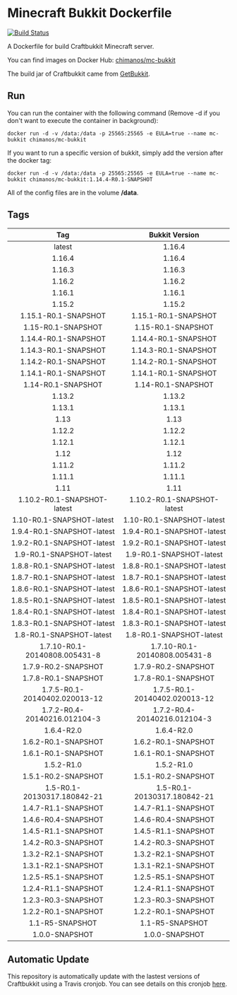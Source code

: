 # Minecraft Bukkit Dockerfile
[![Build Status](https://api.travis-ci.com/chimanos/minecraft-bukkit-dockerfile.svg?branch=master)](https://travis-ci.com/chimanos/minecraft-bukkit-dockerfile)

A Dockerfile for build Craftbukkit Minecraft server. 

You can find images on Docker Hub: [chimanos/mc-bukkit](https://cloud.docker.com/repository/docker/chimanos/mc-bukkit/)

The build jar of Craftbukkit came from [GetBukkit](https://getbukkit.org/download/craftbukkit).

## Run

You can run the container with the following command (Remove -d if you don't want to execute the container in background):

`
    docker run -d -v /data:/data -p 25565:25565 -e EULA=true --name mc-bukkit chimanos/mc-bukkit
`

If you want to run a specific version of bukkit, simply add the version after the docker tag:

`
    docker run -d -v /data:/data -p 25565:25565 -e EULA=true --name mc-bukkit chimanos/mc-bukkit:1.14.4-R0.1-SNAPSHOT
`

All of the config files are in the volume **/data**.

## Tags

 |Tag|Bukkit Version|
 |:-------------:|:-------------:|
 |latest|1.16.4|
 |1.16.4|1.16.4|
 |1.16.3|1.16.3|
 |1.16.2|1.16.2|
 |1.16.1|1.16.1|
 |1.15.2|1.15.2|
 |1.15.1-R0.1-SNAPSHOT|1.15.1-R0.1-SNAPSHOT|
 |1.15-R0.1-SNAPSHOT|1.15-R0.1-SNAPSHOT|
 |1.14.4-R0.1-SNAPSHOT|1.14.4-R0.1-SNAPSHOT|
 |1.14.3-R0.1-SNAPSHOT|1.14.3-R0.1-SNAPSHOT|
 |1.14.2-R0.1-SNAPSHOT|1.14.2-R0.1-SNAPSHOT|
 |1.14.1-R0.1-SNAPSHOT|1.14.1-R0.1-SNAPSHOT|
 |1.14-R0.1-SNAPSHOT|1.14-R0.1-SNAPSHOT|
 |1.13.2|1.13.2|
 |1.13.1|1.13.1|
 |1.13|1.13|
 |1.12.2|1.12.2|
 |1.12.1|1.12.1|
 |1.12|1.12|
 |1.11.2|1.11.2|
 |1.11.1|1.11.1|
 |1.11|1.11|
 |1.10.2-R0.1-SNAPSHOT-latest|1.10.2-R0.1-SNAPSHOT-latest|
 |1.10-R0.1-SNAPSHOT-latest|1.10-R0.1-SNAPSHOT-latest|
 |1.9.4-R0.1-SNAPSHOT-latest|1.9.4-R0.1-SNAPSHOT-latest|
 |1.9.2-R0.1-SNAPSHOT-latest|1.9.2-R0.1-SNAPSHOT-latest|
 |1.9-R0.1-SNAPSHOT-latest|1.9-R0.1-SNAPSHOT-latest|
 |1.8.8-R0.1-SNAPSHOT-latest|1.8.8-R0.1-SNAPSHOT-latest|
 |1.8.7-R0.1-SNAPSHOT-latest|1.8.7-R0.1-SNAPSHOT-latest|
 |1.8.6-R0.1-SNAPSHOT-latest|1.8.6-R0.1-SNAPSHOT-latest|
 |1.8.5-R0.1-SNAPSHOT-latest|1.8.5-R0.1-SNAPSHOT-latest|
 |1.8.4-R0.1-SNAPSHOT-latest|1.8.4-R0.1-SNAPSHOT-latest|
 |1.8.3-R0.1-SNAPSHOT-latest|1.8.3-R0.1-SNAPSHOT-latest|
 |1.8-R0.1-SNAPSHOT-latest|1.8-R0.1-SNAPSHOT-latest|
 |1.7.10-R0.1-20140808.005431-8|1.7.10-R0.1-20140808.005431-8|
 |1.7.9-R0.2-SNAPSHOT|1.7.9-R0.2-SNAPSHOT|
 |1.7.8-R0.1-SNAPSHOT|1.7.8-R0.1-SNAPSHOT|
 |1.7.5-R0.1-20140402.020013-12|1.7.5-R0.1-20140402.020013-12|
 |1.7.2-R0.4-20140216.012104-3|1.7.2-R0.4-20140216.012104-3|
 |1.6.4-R2.0|1.6.4-R2.0|
 |1.6.2-R0.1-SNAPSHOT|1.6.2-R0.1-SNAPSHOT|
 |1.6.1-R0.1-SNAPSHOT|1.6.1-R0.1-SNAPSHOT|
 |1.5.2-R1.0|1.5.2-R1.0|
 |1.5.1-R0.2-SNAPSHOT|1.5.1-R0.2-SNAPSHOT|
 |1.5-R0.1-20130317.180842-21|1.5-R0.1-20130317.180842-21|
 |1.4.7-R1.1-SNAPSHOT|1.4.7-R1.1-SNAPSHOT|
 |1.4.6-R0.4-SNAPSHOT|1.4.6-R0.4-SNAPSHOT|
 |1.4.5-R1.1-SNAPSHOT|1.4.5-R1.1-SNAPSHOT|
 |1.4.2-R0.3-SNAPSHOT|1.4.2-R0.3-SNAPSHOT|
 |1.3.2-R2.1-SNAPSHOT|1.3.2-R2.1-SNAPSHOT|
 |1.3.1-R2.1-SNAPSHOT|1.3.1-R2.1-SNAPSHOT|
 |1.2.5-R5.1-SNAPSHOT|1.2.5-R5.1-SNAPSHOT|
 |1.2.4-R1.1-SNAPSHOT|1.2.4-R1.1-SNAPSHOT|
 |1.2.3-R0.3-SNAPSHOT|1.2.3-R0.3-SNAPSHOT|
 |1.2.2-R0.1-SNAPSHOT|1.2.2-R0.1-SNAPSHOT|
 |1.1-R5-SNAPSHOT|1.1-R5-SNAPSHOT|
 |1.0.0-SNAPSHOT|1.0.0-SNAPSHOT|

## Automatic Update

This repository is automatically update with the lastest versions of Craftbukkit using a Travis cronjob.
You can see details on this cronjob [here](https://github.com/chimanos/minecraft-bukkit-dockerfile/tree/cronjob).
 
